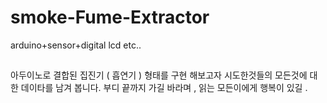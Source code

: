# smoke-Fume-Extractor
arduino+sensor+digital lcd etc..


##
아두이노로 결합된 집진기 ( 흡연기 ) 형태를 구현 해보고자 시도한것들의 모든것에 대한 데이타를 남겨 봅니다.
부디 끝까지 가길 바라며 , 읽는 모든이에게 행복이 있길 .
